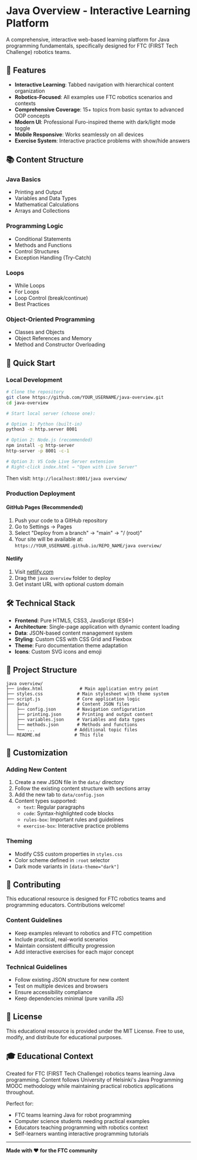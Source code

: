 # Java Overview - Interactive Learning Platform

A comprehensive, interactive web-based learning platform for Java programming fundamentals, specifically designed for FTC (FIRST Tech Challenge) robotics teams.

## 🎯 Features

- **Interactive Learning**: Tabbed navigation with hierarchical content organization
- **Robotics-Focused**: All examples use FTC robotics scenarios and contexts
- **Comprehensive Coverage**: 15+ topics from basic syntax to advanced OOP concepts
- **Modern UI**: Professional Furo-inspired theme with dark/light mode toggle
- **Mobile Responsive**: Works seamlessly on all devices
- **Exercise System**: Interactive practice problems with show/hide answers

## 📚 Content Structure

### Java Basics
- Printing and Output
- Variables and Data Types
- Mathematical Calculations
- Arrays and Collections

### Programming Logic
- Conditional Statements
- Methods and Functions
- Control Structures
- Exception Handling (Try-Catch)

### Loops
- While Loops
- For Loops
- Loop Control (break/continue)
- Best Practices

### Object-Oriented Programming
- Classes and Objects
- Object References and Memory
- Method and Constructor Overloading

## 🚀 Quick Start

### Local Development
```bash
# Clone the repository
git clone https://github.com/YOUR_USERNAME/java-overview.git
cd java-overview

# Start local server (choose one):

# Option 1: Python (built-in)
python3 -m http.server 8001

# Option 2: Node.js (recommended)
npm install -g http-server
http-server -p 8001 -c-1

# Option 3: VS Code Live Server extension
# Right-click index.html → "Open with Live Server"
```

Then visit: `http://localhost:8001/java overview/`

### Production Deployment

#### GitHub Pages (Recommended)
1. Push your code to a GitHub repository
2. Go to Settings → Pages
3. Select "Deploy from a branch" → "main" → "/ (root)"
4. Your site will be available at: `https://YOUR_USERNAME.github.io/REPO_NAME/java overview/`

#### Netlify
1. Visit [netlify.com](https://netlify.com)
2. Drag the `java overview` folder to deploy
3. Get instant URL with optional custom domain

## 🛠 Technical Stack

- **Frontend**: Pure HTML5, CSS3, JavaScript (ES6+)
- **Architecture**: Single-page application with dynamic content loading
- **Data**: JSON-based content management system
- **Styling**: Custom CSS with CSS Grid and Flexbox
- **Theme**: Furo documentation theme adaptation
- **Icons**: Custom SVG icons and emoji

## 📁 Project Structure

```
java overview/
├── index.html              # Main application entry point
├── styles.css             # Main stylesheet with theme system
├── script.js              # Core application logic
├── data/                  # Content JSON files
│   ├── config.json        # Navigation configuration
│   ├── printing.json      # Printing and output content
│   ├── variables.json     # Variables and data types
│   ├── methods.json       # Methods and functions
│   └── ...               # Additional topic files
└── README.md             # This file
```

## 🎨 Customization

### Adding New Content
1. Create a new JSON file in the `data/` directory
2. Follow the existing content structure with sections array
3. Add the new tab to `data/config.json`
4. Content types supported:
   - `text`: Regular paragraphs
   - `code`: Syntax-highlighted code blocks
   - `rules-box`: Important rules and guidelines
   - `exercise-box`: Interactive practice problems

### Theming
- Modify CSS custom properties in `styles.css`
- Color scheme defined in `:root` selector
- Dark mode variants in `[data-theme="dark"]`

## 🤝 Contributing

This educational resource is designed for FTC robotics teams and programming educators. Contributions welcome!

### Content Guidelines
- Keep examples relevant to robotics and FTC competition
- Include practical, real-world scenarios
- Maintain consistent difficulty progression
- Add interactive exercises for each major concept

### Technical Guidelines
- Follow existing JSON structure for new content
- Test on multiple devices and browsers
- Ensure accessibility compliance
- Keep dependencies minimal (pure vanilla JS)

## 📄 License

This educational resource is provided under the MIT License. Free to use, modify, and distribute for educational purposes.

## 🎓 Educational Context

Created for FTC (FIRST Tech Challenge) robotics teams learning Java programming. Content follows University of Helsinki's Java Programming MOOC methodology while maintaining practical robotics applications throughout.

Perfect for:
- FTC teams learning Java for robot programming
- Computer science students needing practical examples
- Educators teaching programming with robotics context
- Self-learners wanting interactive programming tutorials

---

**Made with ❤️ for the FTC community** 